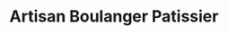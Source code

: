 ---
title: "Artisan Boulanger Patissier"
url: /saint-jean-de-braye/artisan-boulanger-patissier/
shop: Bäckerei
---